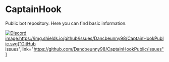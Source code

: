 # CaptainHook
Public bot repository. Here you can find basic information.


<a href="https://discord.gg/ZHEDdBB"><img alt="Discord" src="https://img.shields.io/discord/585176665630703641.svg"> image:https://img.shields.io/github/issues/Dancbeunny98/CaptainHookPublic.svg["GitHub issues",link="https://github.com/Dancbeunny98/CaptainHookPublic/issues"]

